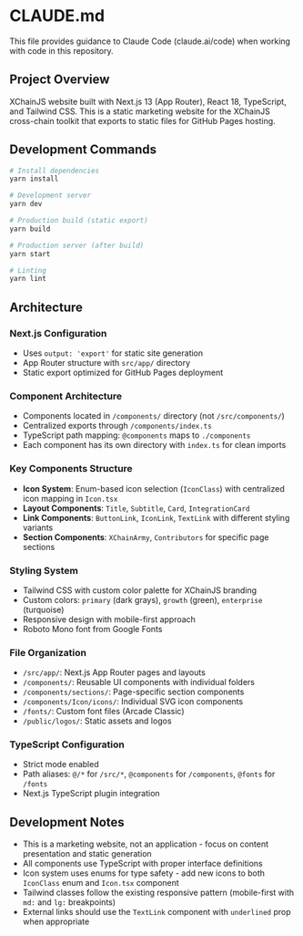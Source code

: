 # CLAUDE.md

This file provides guidance to Claude Code (claude.ai/code) when working with code in this repository.

## Project Overview

XChainJS website built with Next.js 13 (App Router), React 18, TypeScript, and Tailwind CSS. This is a static marketing website for the XChainJS cross-chain toolkit that exports to static files for GitHub Pages hosting.

## Development Commands

```bash
# Install dependencies
yarn install

# Development server
yarn dev

# Production build (static export)
yarn build

# Production server (after build)
yarn start

# Linting
yarn lint
```

## Architecture

### Next.js Configuration
- Uses `output: 'export'` for static site generation
- App Router structure with `src/app/` directory
- Static export optimized for GitHub Pages deployment

### Component Architecture
- Components located in `/components/` directory (not `/src/components/`)
- Centralized exports through `/components/index.ts`
- TypeScript path mapping: `@components` maps to `./components`
- Each component has its own directory with `index.ts` for clean imports

### Key Components Structure
- **Icon System**: Enum-based icon selection (`IconClass`) with centralized icon mapping in `Icon.tsx`
- **Layout Components**: `Title`, `Subtitle`, `Card`, `IntegrationCard`
- **Link Components**: `ButtonLink`, `IconLink`, `TextLink` with different styling variants
- **Section Components**: `XChainArmy`, `Contributors` for specific page sections

### Styling System
- Tailwind CSS with custom color palette for XChainJS branding
- Custom colors: `primary` (dark grays), `growth` (green), `enterprise` (turquoise)
- Responsive design with mobile-first approach
- Roboto Mono font from Google Fonts

### File Organization
- `/src/app/`: Next.js App Router pages and layouts
- `/components/`: Reusable UI components with individual folders
- `/components/sections/`: Page-specific section components
- `/components/Icon/icons/`: Individual SVG icon components
- `/fonts/`: Custom font files (Arcade Classic)
- `/public/logos/`: Static assets and logos

### TypeScript Configuration
- Strict mode enabled
- Path aliases: `@/*` for `/src/*`, `@components` for `/components`, `@fonts` for `/fonts`
- Next.js TypeScript plugin integration

## Development Notes

- This is a marketing website, not an application - focus on content presentation and static generation
- All components use TypeScript with proper interface definitions
- Icon system uses enums for type safety - add new icons to both `IconClass` enum and `Icon.tsx` component
- Tailwind classes follow the existing responsive pattern (mobile-first with `md:` and `lg:` breakpoints)
- External links should use the `TextLink` component with `underlined` prop when appropriate